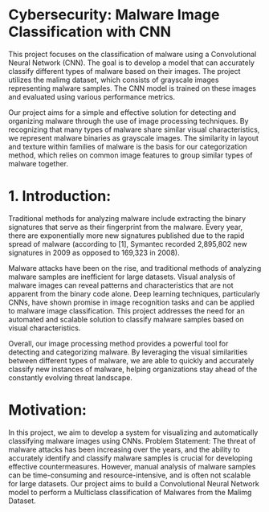 # Cybersecurity: Malware Image Classification with CNN
This project focuses on the classification of malware using a Convolutional Neural Network (CNN). The goal is to develop a model that can accurately classify different types of malware based on their images. The project utilizes the malimg dataset, which consists of grayscale images representing malware samples. The CNN model is trained on these images and evaluated using various performance metrics.

Our project aims for a simple and effective solution for detecting and organizing malware through the use of image processing techniques. By recognizing that many types of malware share similar visual characteristics, we represent malware binaries as grayscale images. The similarity in layout and texture within families of malware is the basis for our categorization method, which relies on common image features to group similar types of malware together.


# 1. Introduction: 
Traditional methods for analyzing malware include extracting the binary signatures that serve as their fingerprint from the malware. Every year, there are exponentially more new signatures published due to the rapid spread of malware (according to [1], Symantec recorded 2,895,802 new signatures in 2009 as opposed to 169,323 in 2008).

Malware attacks have been on the rise, and traditional methods of analyzing malware samples are inefficient for large datasets. Visual analysis of malware images can reveal patterns and characteristics that are not apparent from the binary code alone. Deep learning techniques, particularly CNNs, have shown promise in image recognition tasks and can be applied to malware image classification. This project addresses the need for an automated and scalable solution to classify malware samples based on visual characteristics.

Overall, our image processing method provides a powerful tool for detecting and categorizing malware. By leveraging the visual similarities between different types of malware, we are able to quickly and accurately classify new instances of malware, helping organizations stay ahead of the constantly evolving threat landscape.

# Motivation: 
In this project, we aim to develop a system for visualizing and automatically classifying malware images using CNNs.
Problem Statement: The threat of malware attacks has been increasing over the years, and the ability to accurately identify and classify malware samples is crucial for developing effective countermeasures. However, manual analysis of malware samples can be time-consuming and resource-intensive, and is often not scalable for large datasets. Our project aims to build a Convolutional Neural Network model to perform a Multiclass classification of Malwares from the Malimg Dataset.
